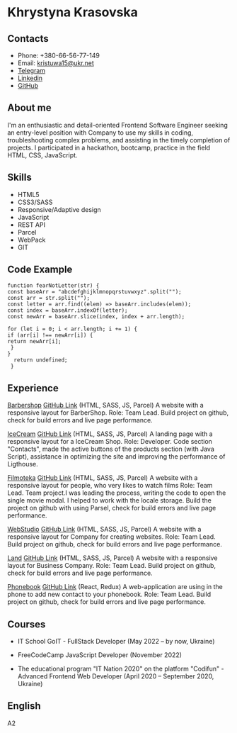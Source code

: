 # Khrystyna Krasovska

## Contacts

- Phone: +380-66-56-77-149
- Email: kristuwa15@ukr.net
- [Telegram](t.me/@kriskrasovska)
- [Linkedin](https://www.linkedin.com/in/khrystyna-krasovska/)
- [GitHub](https://github.com/kristuwa)

## About me

I'm an enthusiastic and detail-oriented Frontend Software Engineer seeking an entry-level position with Company to use my skills in coding, troubleshooting complex problems, and assisting in the timely completion of projects. I participated in a hackathon, bootcamp, practice in the field HTML, CSS, JavaScript.

## Skills

- HTML5
- CSS3/SASS
- Responsive/Adaptive design
- JavaScript
- REST API
- Parcel
- WebPack
- GIT

## Code Example

```
function fearNotLetter(str) {
const baseArr = "abcdefghijklmnopqrstuvwxyz".split("");
const arr = str.split("");
const letter = arr.find((elem) => baseArr.includes(elem));
const index = baseArr.indexOf(letter);
const newArr = baseArr.slice(index, index + arr.length);

for (let i = 0; i < arr.length; i += 1) {
if (arr[i] !== newArr[i]) {
return newArr[i];
 }
}
  return undefined;
 }

```

## Experience

[Barbershop](https://kristuwa.github.io/barbershop/) [GitHub Link](https://github.com/Kristuwa/barbershop) (HTML, SASS, JS, Parcel)
A website with a responsive layout for BarberShop.
Role: Team Lead.
Build project on github, check for build errors and live page performance.

[IceCream](https://kristuwa.github.io/project-html-css/) [GitHub Link](https://github.com/Kristuwa/project-html-css/) (HTML, SASS, JS, Parcel)
A landing page with a responsive layout for a IceCream Shop.
Role: Developer.
Code section "Contacts", made the active buttons of the products section (with Java Script), assistance in optimizing the site and improving the performance of Ligthouse.

[Filmoteka](https://kristuwa.github.io/filmoteka-team-project-js/) [GitHub Link](https://github.com/Kristuwa/filmoteka-team-project-js/) (HTML, SASS, JS, Parcel)
A website with a responsive layout for people, who very likes to watch films
Role: Team Lead.
Team project.I was leading the process, writing the code to open the single movie modal. I helped to work with the locale storage. Build the project on github with using Parsel, check for build errors and live page performance.

[WebStudio](https://kristuwa.github.io/goit-markup-hw-08/) [GitHub Link](https://github.com/Kristuwa/goit-markup-hw-08/) (HTML, SASS, JS, Parcel)
A website with a responsive layout for Company for creating websites.
Role: Team Lead.
Build project on github, check for build errors and live page performance.

[Land](https://kristuwa.github.io/Land/) [GitHub Link](https://github.com/Kristuwa/Land/) (HTML, SASS, JS, Parcel)
A website with a responsive layout for Business Company.
Role: Team Lead.
Build project on github, check for build errors and live page performance.

[Phonebook](https://kristuwa.github.io/goit-react-hw-08-phonebook/) [GitHub Link](https://github.com/Kristuwa/goit-react-hw-08-phonebook) (React, Redux)
A web-application are using in the phone to add new contact to your phonebook.
Role: Team Lead.
Build project on github, check for build errors and live page performance.

## Courses

- IT School GoIT - FullStack Developer (May 2022 – by now, Ukraine)

- FreeCodeCamp JavaScript Developer (November 2022)

- The educational program "IT Nation 2020" on the platform "Codifun" - Advanced Frontend Web Developer (April 2020 – September 2020, Ukraine)

## English

A2
